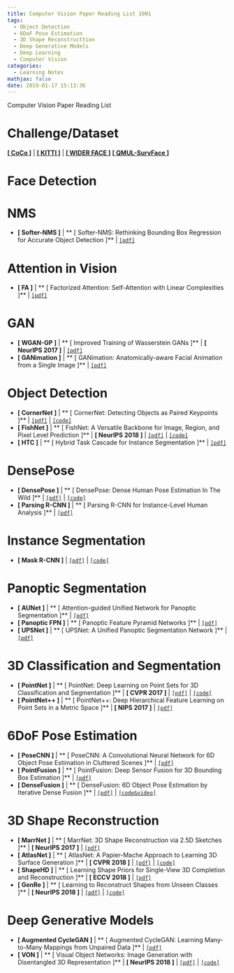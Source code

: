```yaml
---
title: Computer Vision Paper Reading List 1901
tags:
  - Object Detection
  - 6DoF Pose Estimation
  - 3D Shape Reconstructtion
  - Deep Generative Models
  - Deep Learning
  - Computer Vision
categories:
  - Learning Notes
mathjax: false
date: 2019-01-17 15:13:36
---
```


Computer Vision Paper Reading List

<!--more-->

# Challenge/Dataset
**[[ CoCo ](http://cocodataset.org/#home)]** | **[[ KITTI ](http://www.cvlibs.net/datasets/kitti/index.php)]** | **[[ WIDER FACE ](http://mmlab.ie.cuhk.edu.hk/projects/WIDERFace/WiderFace_Results.html)]**
**[[ QMUL-SurvFace ](https://qmul-survface.github.io/)]**

# Face Detection

# NMS

- **[ Softer-NMS ]** | ** [ Softer-NMS: Rethinking Bounding Box Regression for Accurate Object Detection ]** | [`[pdf]`](https://arxiv.org/pdf/1809.08545.pdf)

# Attention in Vision

- **[ FA ]** | ** [ Factorized Attention: Self-Attention with Linear Complexities ]** | [`[pdf]`](https://arxiv.org/pdf/1812.01243v2.pdf)

# GAN

- **[ WGAN-GP ]** | ** [ Improved Training of Wasserstein GANs ]** | **[ NeurIPS 2017 ]** | [`[pdf]`](https://arxiv.org/pdf/1704.00028.pdf)
- **[ GANimation ]** | ** [ GANimation: Anatomically-aware Facial Animation from a Single Image ]** | [`[pdf]`](https://arxiv.org/pdf/1807.09251.pdf)

# Object Detection

- **[ CornerNet ]** | ** [ CornerNet: Detecting Objects as Paired Keypoints ]** | [`[pdf]`](https://arxiv.org/abs/1808.01244) | [`[code]`](https://github.com/princeton-vl/CornerNet)
- **[ FishNet ]** | ** [ FishNet: A Versatile Backbone for Image, Region, and Pixel Level Prediction ]** | **[ NeurIPS 2018 ]** | [`[pdf]`](https://arxiv.org/pdf/1901.03495.pdf) | [`[code]`](https://github.com/kevin-ssy/FishNet)
- **[ HTC ]** | ** [ Hybrid Task Cascade for Instance Segmentation ]** | [`[pdf]`](https://arxiv.org/pdf/1901.07518.pdf)

# DensePose

- **[ DensePose ]** | ** [ DensePose: Dense Human Pose Estimation In The Wild ]** | [`[pdf]`](https://arxiv.org/pdf/1802.00434.pdf) | [`[code]`](https://github.com/facebookresearch/DensePose)
- **[ Parsing R-CNN ]** | ** [ Parsing R-CNN for Instance-Level Human Analysis ]** | [`[pdf]`](https://arxiv.org/pdf/1811.12596.pdf)

# Instance Segmentation

- **[ Mask R-CNN ]** | [`[pdf]`](https://arxiv.org/pdf/1703.06870.pdf) | [`[code]`](https://github.com/facebookresearch/maskrcnn-benchmark)

# Panoptic Segmentation

- **[ AUNet ]** | ** [ Attention-guided Unified Network for Panoptic Segmentation ]** | [`[pdf]`](https://arxiv.org/pdf/1812.03904.pdf)
- **[ Panoptic FPN ]** | ** [ Panoptic Feature Pyramid Networks ]** | [`[pdf]`](https://arxiv.org/pdf/1901.02446.pdf)
- **[ UPSNet ]** | ** [ UPSNet: A Unified Panoptic Segmentation Network ]** | [`[pdf]`](https://arxiv.org/pdf/1901.03784.pdf)

# 3D Classification and Segmentation

- **[ PointNet ]** | ** [ PointNet: Deep Learning on Point Sets for 3D Classification and Segmentation ]** | **[ CVPR 2017 ]** | [`[pdf]`](https://arxiv.org/pdf/1612.00593.pdf) | [`[code]`](https://github.com/charlesq34/pointnet)
- **[ PointNet++ ]** | ** [ PointNet++: Deep Hierarchical Feature Learning on Point Sets in a Metric Space ]** | **[ NIPS 2017 ]** | [`[pdf]`](https://arxiv.org/abs/1706.02413)

# 6DoF Pose Estimation

- **[ PoseCNN ]** | ** [ PoseCNN: A Convolutional Neural Network for 6D Object Pose Estimation in Cluttered Scenes ]** | [`[pdf]`](https://arxiv.org/pdf/1711.00199.pdf)
- **[ PointFusion ]** | ** [ PointFusion: Deep Sensor Fusion for 3D Bounding Box Estimation ]** | [`[pdf]`](https://arxiv.org/pdf/1711.10871.pdf)
- **[ DenseFusion ]** | ** [ DenseFusion: 6D Object Pose Estimation by Iterative Dense Fusion ]** | [`[pdf]`](https://arxiv.org/pdf/1901.04780.pdf) | [`[code&video]`](https://sites.google.com/view/densefusion/)

# 3D Shape Reconstruction

- **[ MarrNet ]** | ** [ MarrNet: 3D Shape Reconstruction via 2.5D Sketches ]** | **[ NeurIPS 2017 ]** | [`[pdf]`](https://arxiv.org/pdf/1711.03129.pdf)
- **[ AtlasNet ]** | ** [ AtlasNet: A Papier-Mache Approach to Learning 3D Surface Generation ]** | **[ CVPR 2018 ]** | [`[pdf]`](https://arxiv.org/pdf/1802.05384.pdf) | [`[code]`](https://github.com/ThibaultGROUEIX/AtlasNet)
- **[ ShapeHD ]** | ** [ Learning Shape Priors for Single-View 3D Completion and Reconstruction ]** | **[ ECCV 2018 ]** | [`[pdf]`](https://arxiv.org/pdf/1809.05068.pdf)
- **[ GenRe ]** | ** [ Learning to Reconstruct Shapes from Unseen Classes ]** | **[ NeurIPS 2018 ]** | [`[pdf]`](https://arxiv.org/pdf/1812.11166.pdf) | [`[code]`](https://github.com/xiumingzhang/GenRe-ShapeHD)

# Deep Generative Models

- **[ Augmented CycleGAN ]** | ** [ Augmented CycleGAN: Learning Many-to-Many Mappings from Unpaired Data ]** | [`[pdf]`](https://arxiv.org/pdf/1802.10151.pdf)
- **[ VON ]** | ** [ Visual Object Networks: Image Generation with Disentangled 3D Representation ]** | **[ NeurIPS 2018 ]** | [`[pdf]`](https://arxiv.org/pdf/1812.02725.pdf) | [`[code]`](https://github.com/junyanz/VON)
